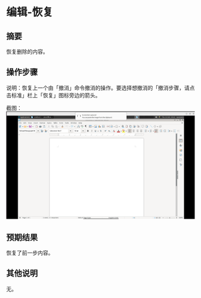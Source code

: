 # 编辑-恢复

## 摘要

恢复删除的内容。

## 操作步骤

说明：恢复上一个由「撤消」命令撤消的操作。要选择想撤消的「撤消步骤，请点击标准」栏上「恢复」图标旁边的箭头。

截图：![image](./images/z20.png)

## 预期结果

恢复了前一步内容。

## 其他说明

无。
